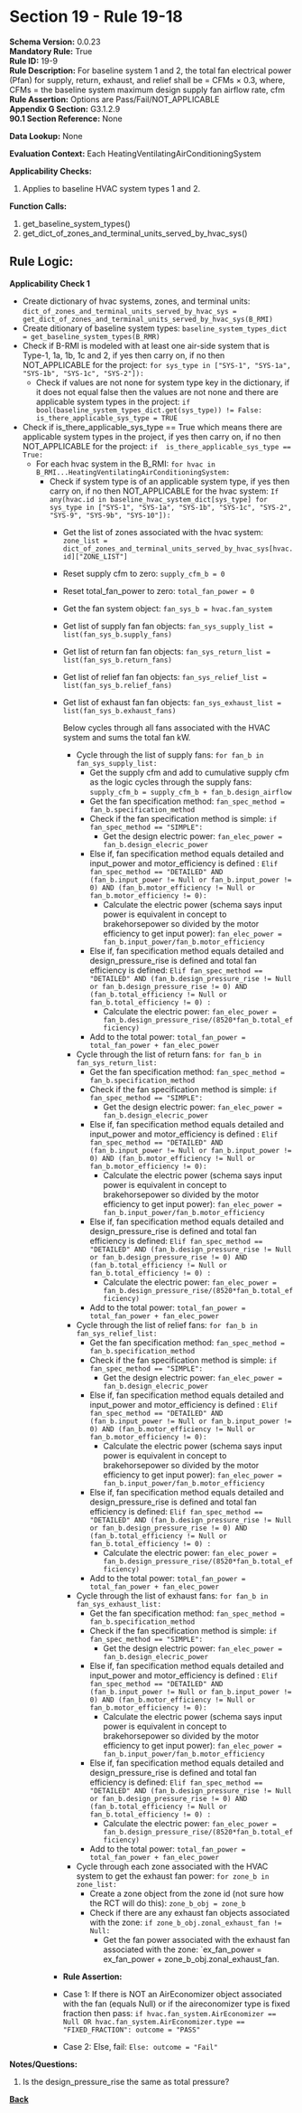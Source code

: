 # Section 19 - Rule 19-18       
**Schema Version:** 0.0.23    
**Mandatory Rule:** True    
**Rule ID:** 19-9     
**Rule Description:** For baseline system 1 and 2, the total fan electrical power (Pfan) for supply, return, exhaust, and relief shall be = CFMs × 0.3, where, CFMs = the baseline system maximum design supply fan airflow rate, cfm    
**Rule Assertion:** Options are Pass/Fail/NOT_APPLICABLE     
**Appendix G Section:** G3.1.2.9        
**90.1 Section Reference:** None  

**Data Lookup:** None  

**Evaluation Context:** Each HeatingVentilatingAirConditioningSystem  

**Applicability Checks:** 
1. Applies to baseline HVAC system types 1 and 2.

**Function Calls:**  
1. get_baseline_system_types()    
2. get_dict_of_zones_and_terminal_units_served_by_hvac_sys()   

## Rule Logic:   
**Applicability Check 1**   
- Create dictionary of hvac systems, zones, and terminal units: `dict_of_zones_and_terminal_units_served_by_hvac_sys = get_dict_of_zones_and_terminal_units_served_by_hvac_sys(B_RMI)`   
- Create ditionary of baseline system types: `baseline_system_types_dict = get_baseline_system_types(B_RMR)`  
- Check if B-RMI is modeled with at least one air-side system that is Type-1, 1a, 1b, 1c and 2, if yes then carry on, if no then NOT_APPLICABLE for the project: `for sys_type in ["SYS-1", "SYS-1a", "SYS-1b", "SYS-1c", "SYS-2"]):`
    - Check if values are not none for system type key in the dictionary, if it does not equal false then the values are not none and there are applicable system types in the project: `if bool(baseline_system_types_dict.get(sys_type)) != False: is_there_applicable_sys_type = TRUE`
- Check if is_there_applicable_sys_type == True which means there are applicable system types in the project, if yes then carry on, if no then NOT_APPLICABLE for the project: `if  is_there_applicable_sys_type == True:`  
    - For each hvac system in the B_RMI: `for hvac in B_RMI...HeatingVentilatingAirConditioningSystem:` 
        - Check if system type is of an applicable system type, if yes then carry on, if no then NOT_APPLICABLE for the hvac system:  `If any(hvac.id in baseline_hvac_system_dict[sys_type] for sys_type in ["SYS-1", "SYS-1a", "SYS-1b", "SYS-1c", "SYS-2", "SYS-9", "SYS-9b", "SYS-10"]): `       
            - Get the list of zones associated with the hvac system: `zone_list = dict_of_zones_and_terminal_units_served_by_hvac_sys[hvac.id]["ZONE_LIST"]`  
            - Reset supply cfm to zero: `supply_cfm_b = 0`  
            - Reset total_fan_power to zero: `total_fan_power = 0`                    
            - Get the fan system object:  `fan_sys_b = hvac.fan_system`  
            - Get list of supply fan fan objects: `fan_sys_supply_list = list(fan_sys_b.supply_fans)`  
            - Get list of return fan fan objects: `fan_sys_return_list = list(fan_sys_b.return_fans)`
            - Get list of relief fan fan objects: `fan_sys_relief_list = list(fan_sys_b.relief_fans)`
            - Get list of exhaust fan fan objects: `fan_sys_exhaust_list = list(fan_sys_b.exhaust_fans)`
                    
                Below cycles through all fans associated with the HVAC system and sums the total fan kW.
                - Cycle through the list of supply fans: `for fan_b in fan_sys_supply_list:`  
                    - Get the supply cfm and add to cumulative supply cfm as the logic cycles through the supply fans: `supply_cfm_b = supply_cfm_b + fan_b.design_airflow`  
                    - Get the fan specification method: `fan_spec_method = fan_b.specification_method`  
                    - Check if the fan specification method is simple: `if fan_spec_method == "SIMPLE":`  
                        - Get the design electric power: `fan_elec_power = fan_b.design_elecric_power`  
                    - Else if, fan specification method equals detailed and input_power and motor_efficiency is defined : `Elif fan_spec_method == "DETAILED" AND (fan_b.input_power != Null or fan_b.input_power != 0) AND (fan_b.motor_efficiency != Null or fan_b.motor_efficiency != 0):`  
                        - Calculate the electric power (schema says input power is equivalent in concept to brakehorsepower so divided by the motor efficiency to get input power): `fan_elec_power = fan_b.input_power/fan_b.motor_efficiency`  
                    - Else if, fan specification method equals detailed and design_pressure_rise is defined and total fan efficiency is defined: `Elif fan_spec_method == "DETAILED" AND (fan_b.design_pressure_rise != Null or fan_b.design_pressure_rise != 0) AND (fan_b.total_efficiency != Null or fan_b.total_efficiency != 0) :`
                        - Calculate the electric power: `fan_elec_power = fan_b.design_pressure_rise/(8520*fan_b.total_efficiency)`    
                    - Add to the total power: `total_fan_power = total_fan_power + fan_elec_power`
                - Cycle through the list of return fans: `for fan_b in fan_sys_return_list:`  
                    - Get the fan specification method: `fan_spec_method = fan_b.specification_method`  
                    - Check if the fan specification method is simple: `if fan_spec_method == "SIMPLE":`  
                        - Get the design electric power: `fan_elec_power = fan_b.design_elecric_power`  
                    - Else if, fan specification method equals detailed and input_power and motor_efficiency is defined : `Elif fan_spec_method == "DETAILED" AND (fan_b.input_power != Null or fan_b.input_power != 0) AND (fan_b.motor_efficiency != Null or fan_b.motor_efficiency != 0):`  
                        - Calculate the electric power (schema says input power is equivalent in concept to brakehorsepower so divided by the motor efficiency to get input power): `fan_elec_power = fan_b.input_power/fan_b.motor_efficiency`  
                    - Else if, fan specification method equals detailed and design_pressure_rise is defined and total fan efficiency is defined: `Elif fan_spec_method == "DETAILED" AND (fan_b.design_pressure_rise != Null or fan_b.design_pressure_rise != 0) AND (fan_b.total_efficiency != Null or fan_b.total_efficiency != 0) :`
                        - Calculate the electric power: `fan_elec_power = fan_b.design_pressure_rise/(8520*fan_b.total_efficiency)`    
                    - Add to the total power: `total_fan_power = total_fan_power + fan_elec_power`
                - Cycle through the list of relief fans: `for fan_b in fan_sys_relief_list:`  
                    - Get the fan specification method: `fan_spec_method = fan_b.specification_method`  
                    - Check if the fan specification method is simple: `if fan_spec_method == "SIMPLE":`  
                        - Get the design electric power: `fan_elec_power = fan_b.design_elecric_power`  
                    - Else if, fan specification method equals detailed and input_power and motor_efficiency is defined : `Elif fan_spec_method == "DETAILED" AND (fan_b.input_power != Null or fan_b.input_power != 0) AND (fan_b.motor_efficiency != Null or fan_b.motor_efficiency != 0):`  
                        - Calculate the electric power (schema says input power is equivalent in concept to brakehorsepower so divided by the motor efficiency to get input power): `fan_elec_power = fan_b.input_power/fan_b.motor_efficiency`  
                    - Else if, fan specification method equals detailed and design_pressure_rise is defined and total fan efficiency is defined: `Elif fan_spec_method == "DETAILED" AND (fan_b.design_pressure_rise != Null or fan_b.design_pressure_rise != 0) AND (fan_b.total_efficiency != Null or fan_b.total_efficiency != 0) :`
                        - Calculate the electric power: `fan_elec_power = fan_b.design_pressure_rise/(8520*fan_b.total_efficiency)`    
                    - Add to the total power: `total_fan_power = total_fan_power + fan_elec_power`          
                - Cycle through the list of exhaust fans: `for fan_b in fan_sys_exhaust_list:`  
                    - Get the fan specification method: `fan_spec_method = fan_b.specification_method`  
                    - Check if the fan specification method is simple: `if fan_spec_method == "SIMPLE":`  
                        - Get the design electric power: `fan_elec_power = fan_b.design_elecric_power`  
                    - Else if, fan specification method equals detailed and input_power and motor_efficiency is defined : `Elif fan_spec_method == "DETAILED" AND (fan_b.input_power != Null or fan_b.input_power != 0) AND (fan_b.motor_efficiency != Null or fan_b.motor_efficiency != 0):`  
                        - Calculate the electric power (schema says input power is equivalent in concept to brakehorsepower so divided by the motor efficiency to get input power): `fan_elec_power = fan_b.input_power/fan_b.motor_efficiency`  
                    - Else if, fan specification method equals detailed and design_pressure_rise is defined and total fan efficiency is defined: `Elif fan_spec_method == "DETAILED" AND (fan_b.design_pressure_rise != Null or fan_b.design_pressure_rise != 0) AND (fan_b.total_efficiency != Null or fan_b.total_efficiency != 0) :`
                        - Calculate the electric power: `fan_elec_power = fan_b.design_pressure_rise/(8520*fan_b.total_efficiency)`    
                    - Add to the total power: `total_fan_power = total_fan_power + fan_elec_power`        
                - Cycle through each zone associated with the HVAC system to get the exhaust fan power: `for zone_b in zone_list:`  
                    - Create a zone object from the zone id (not sure how the RCT will do this): `zone_b_obj = zone_b`  
                    - Check if there are any exhaust fan objects associated with the zone: `if zone_b_obj.zonal_exhaust_fan != Null:`  
                        - Get the fan power associated with the exhaust fan associated with the zone: `ex_fan_power = ex_fan_power + zone_b_obj.zonal_exhaust_fan.      
            
            
            - **Rule Assertion:** 
            - Case 1: If there is NOT an AirEconomizer object associated with the fan (equals Null) or if the aireconomizer type is fixed fraction then pass: `if hvac.fan_system.AirEconomizer == Null OR hvac.fan_system.AirEconomizer.type == "FIXED_FRACTION": outcome = "PASS"`  
            - Case 2: Else, fail: `Else: outcome = "Fail"`  

**Notes/Questions:**  
1. Is the design_pressure_rise the same as total pressure?

**[Back](_toc.md)**